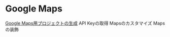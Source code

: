 # Google Maps


[Google Maps用プロジェクトの生成](https://www.gitbook.com/book/fabkura/android-docs/edit#/edit/master/maps01.md])
API Keyの取得
Mapsのカスタマイズ
Mapsの装飾

